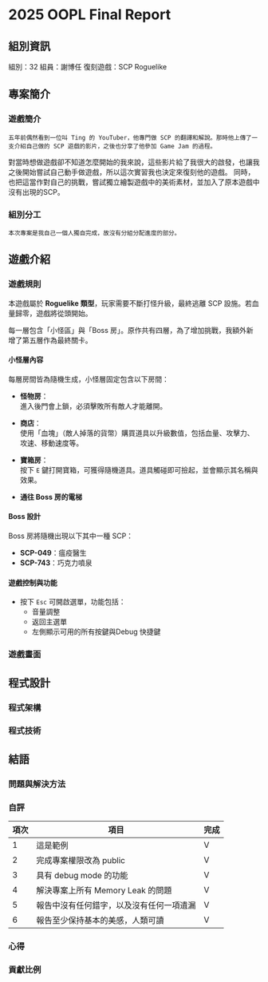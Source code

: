 # 2025 OOPL Final Report

## 組別資訊

組別：32
組員：謝博任
復刻遊戲：SCP Roguelike

## 專案簡介

### 遊戲簡介
	五年前偶然看到一位叫 Ting 的 YouTuber，他專門做 SCP 的翻譯和解說。那時他上傳了一支介紹自己做的 SCP 遊戲的影片，之後也分享了他參加 Game Jam 的過程。
對當時想做遊戲卻不知道怎麼開始的我來說，這些影片給了我很大的啟發，也讓我之後開始嘗試自己動手做遊戲，所以這次實習我也決定來復刻他的遊戲。
	同時，也把這當作對自己的挑戰，嘗試獨立繪製遊戲中的美術素材，並加入了原本遊戲中沒有出現的SCP。

### 組別分工
	本次專案是我自己一個人獨自完成，故沒有分組分配進度的部分。
## 遊戲介紹

### 遊戲規則
本遊戲屬於 **Roguelike 類型**，玩家需要不斷打怪升級，最終逃離 SCP 設施。若血量歸零，遊戲將從頭開始。

每一層包含「小怪區」與「Boss 房」。原作共有四層，為了增加挑戰，我額外新增了第五層作為最終關卡。

#### 小怪層內容

每層房間皆為隨機生成，小怪層固定包含以下房間：

- **怪物房**：  
  進入後門會上鎖，必須擊敗所有敵人才能離開。
  
- **商店**：  
  使用「血塊」（敵人掉落的貨幣）購買道具以升級數值，包括血量、攻擊力、攻速、移動速度等。
  
- **寶箱房**：  
  按下 `E` 鍵打開寶箱，可獲得隨機道具。道具觸碰即可撿起，並會顯示其名稱與效果。

- **通往 Boss 房的電梯**

#### Boss 設計

Boss 房將隨機出現以下其中一種 SCP：

- **SCP-049**：瘟疫醫生  
- **SCP-743**：巧克力噴泉

#### 遊戲控制與功能

- 按下 `Esc` 可開啟選單，功能包括：
  - 音量調整
  - 返回主選單
  - 左側顯示可用的所有按鍵與Debug 快捷鍵
### 遊戲畫面

## 程式設計

### 程式架構
### 程式技術

## 結語

### 問題與解決方法
### 自評

| 項次 | 項目                   | 完成 |
|------|------------------------|-------|
| 1    | 這是範例 |  V  |
| 2    | 完成專案權限改為 public |  V  |
| 3    | 具有 debug mode 的功能  |  V  |
| 4    | 解決專案上所有 Memory Leak 的問題  |  V  |
| 5    | 報告中沒有任何錯字，以及沒有任何一項遺漏  |  V  |
| 6    | 報告至少保持基本的美感，人類可讀  |  V  |

### 心得
### 貢獻比例